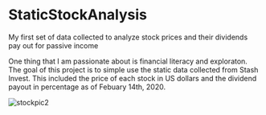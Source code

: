 # StaticStockAnalysis
My first set of data collected to analyze stock prices and their dividends pay out for passive income

One thing that I am passionate about is financial literacy and exploraton. The goal of this project is to simple use the static data collected
from Stash Invest. This included the price of each stock in US dollars and the dividend payout in percentage as of Febuary 14th, 2020.

![stockpic2](https://user-images.githubusercontent.com/19754440/75418500-a23d7f00-5901-11ea-9feb-4ddba8fc54fd.PNG)

